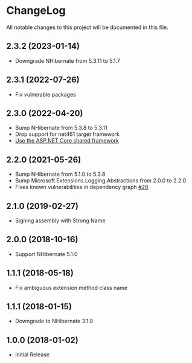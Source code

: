 # ChangeLog

All notable changes to this project will be documented in this file.

## 2.3.2 (2023-01-14)

- Downgrade NHibernate from 5.3.11 to 5.1.7

## 2.3.1 (2022-07-26)

- Fix vulnerable packages

## 2.3.0 (2022-04-20)

- Bump NHibernate from 5.3.8 to 5.3.11
- Drop support for net461 target framework
- [Use the ASP.NET Core shared framework](https://docs.microsoft.com/aspnet/core/fundamentals/target-aspnetcore#use-the-aspnet-core-shared-framework)

## 2.2.0 (2021-05-26)

- Bump NHibernate from 5.1.0 to 5.3.8
- Bump Microsoft.Extensions.Logging.Abstractions from 2.0.0 to 2.2.0
- Fixes known vulnerabilities in dependency graph [#28](https://github.com/akunzai/NHibernate.Extensions.Logging/pull/28)

## 2.1.0 (2019-02-27)

- Signing assembly with Strong Name

## 2.0.0 (2018-10-16)

- Support NHibernate 5.1.0

## 1.1.1 (2018-05-18)

- Fix ambiguous extension method class name

## 1.1.1 (2018-01-15)

- Downgrade to NHibernate 3.1.0

## 1.0.0 (2018-01-02)

- Initial Release
